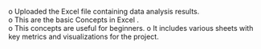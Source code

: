 o Uploaded the Excel file containing data analysis results.  
o This are the basic Concepts in Excel .  
o This concepts are useful for beginners.
o It includes various sheets with key metrics and visualizations for the project.
